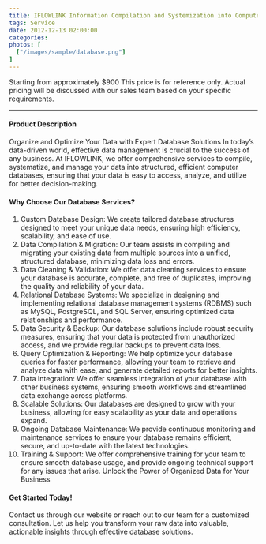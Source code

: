```yaml
---
title: IFLOWLINK Information Compilation and Systemization into Computer Databases
tags: Service
date: 2012-12-13 02:00:00
categories: 
photos: [
  ["/images/sample/database.png"]
] 
---
```


Starting from approximately $900
This price is for reference only. Actual pricing will be discussed with our sales team based on your specific requirements.

<!--more-->

---

#### Product Description
Organize and Optimize Your Data with Expert Database Solutions
In today’s data-driven world, effective data management is crucial to the success of any business. At IFLOWLINK, we offer comprehensive services to compile, systematize, and manage your data into structured, efficient computer databases, ensuring that your data is easy to access, analyze, and utilize for better decision-making.

#### Why Choose Our Database Services?
1. Custom Database Design:
We create tailored database structures designed to meet your unique data needs, ensuring high efficiency, scalability, and ease of use.
2. Data Compilation & Migration:
Our team assists in compiling and migrating your existing data from multiple sources into a unified, structured database, minimizing data loss and errors.
3. Data Cleaning & Validation:
We offer data cleaning services to ensure your database is accurate, complete, and free of duplicates, improving the quality and reliability of your data.
4. Relational Database Systems:
We specialize in designing and implementing relational database management systems (RDBMS) such as MySQL, PostgreSQL, and SQL Server, ensuring optimized data relationships and performance.
5. Data Security & Backup:
Our database solutions include robust security measures, ensuring that your data is protected from unauthorized access, and we provide regular backups to prevent data loss.
6. Query Optimization & Reporting:
We help optimize your database queries for faster performance, allowing your team to retrieve and analyze data with ease, and generate detailed reports for better insights.
7. Data Integration:
We offer seamless integration of your database with other business systems, ensuring smooth workflows and streamlined data exchange across platforms.
8. Scalable Solutions:
Our databases are designed to grow with your business, allowing for easy scalability as your data and operations expand.
9. Ongoing Database Maintenance:
We provide continuous monitoring and maintenance services to ensure your database remains efficient, secure, and up-to-date with the latest technologies.
10. Training & Support:
We offer comprehensive training for your team to ensure smooth database usage, and provide ongoing technical support for any issues that arise.
Unlock the Power of Organized Data for Your Business

#### Get Started Today!
Contact us through our website or reach out to our team for a customized consultation. Let us help you transform your raw data into valuable, actionable insights through effective database solutions.